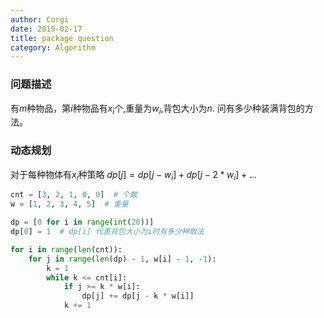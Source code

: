 ```yaml
---
author: Corgi
date: 2019-02-17
title: package question
category: Algorithm
---
```


### 问题描述 ###

有$m$种物品，第$i$种物品有$x_i$个,重量为$w_i$,背包大小为$n$. 问有多少种装满背包的方法。

### 动态规划 ###

对于每种物体有$x_i$种策略
$dp[j] = dp[j-w_i] + dp[j-2*w_i]+...$

```python
cnt = [3, 2, 1, 0, 0]  # 个数
w = [1, 2, 3, 4, 5]  # 重量

dp = [0 for i in range(int(20))]
dp[0] = 1  # dp[i] 代表背包大小为i时有多少种取法

for i in range(len(cnt)):
    for j in range(len(dp) - 1, w[i] - 1, -1):
        k = 1
        while k <= cnt[i]:
            if j >= k * w[i]:
                dp[j] += dp[j - k * w[i]]
            k += 1
```
